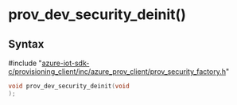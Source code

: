 # prov_dev_security_deinit()

## Syntax

\#include "[azure-iot-sdk-c/provisioning_client/inc/azure_prov_client/prov_security_factory.h](../prov-security-factory-h.md)"  
```C
void prov_dev_security_deinit(void
);
```


